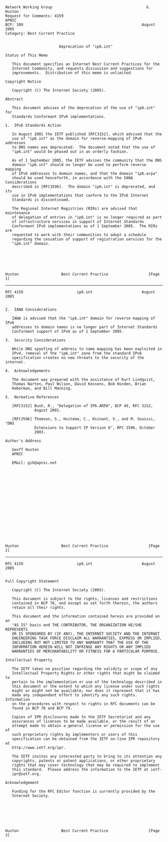     Network Working Group                                          G. Huston
    Request for Comments: 4159                                         APNIC
    BCP: 109                                                     August 2005
    Category: Best Current Practice


                            Deprecation of "ip6.int"

    Status of This Memo

       This document specifies an Internet Best Current Practices for the
       Internet Community, and requests discussion and suggestions for
       improvements.  Distribution of this memo is unlimited.

    Copyright Notice

       Copyright (C) The Internet Society (2005).

    Abstract

       This document advises of the deprecation of the use of "ip6.int" for
       Standards Conformant IPv6 implementations.

    1.  IPv6 Standards Action

       In August 2001 the IETF published [RFC3152], which advised that the
       use of "ip6.int" as the domain for reverse-mapping of IPv6 addresses
       to DNS names was deprecated.  The document noted that the use of
       "ip6.int" would be phased out in an orderly fashion.

       As of 1 September 2005, the IETF advises the community that the DNS
       domain "ip6.int" should no longer be used to perform reverse mapping
       of IPv6 addresses to domain names, and that the domain "ip6.arpa"
       should be used henceforth, in accordance with the IANA Considerations
       described in [RFC3596].  The domain "ip6.int" is deprecated, and its
       use in IPv6 implementations that conform to the IPv6 Internet
       Standards is discontinued.

       The Regional Internet Registries (RIRs) are advised that maintenance
       of delegation of entries in "ip6.int" is no longer required as part
       of infrastructure services in support of Internet Standards
       Conformant IPv6 implementations as of 1 September 2005.  The RIRs are
       requested to work with their communities to adopt a schedule
       regarding the cessation of support of registration services for the
       "ip6.int" domain.






    Huston                   Best Current Practice                  [Page 1]

------------------------------------------------------------------------

``` newpage
RFC 4159                        ip6.int                      August 2005


2.  IANA Considerations

   IANA is advised that the "ip6.int" domain for reverse mapping of IPv6
   addresses to domain names is no longer part of Internet Standards
   Conformant support of IPv6 as of 1 September 2005.

3.  Security Considerations

   While DNS spoofing of address to name mapping has been exploited in
   IPv4, removal of the "ip6.int" zone from the standard IPv6
   specification creates no new threats to the security of the internet.

4.  Acknowledgements

   The document was prepared with the assistance of Kurt Lindqvist,
   Thomas Narten, Paul Wilson, David Kessens, Bob Hinden, Brian
   Haberman, and Bill Manning.

5.  Normative References

   [RFC3152] Bush, R., "Delegation of IP6.ARPA", BCP 49, RFC 3152,
             August 2001.

   [RFC3596] Thomson, S., Huitema, C., Ksinant, V., and M. Souissi, "DNS
             Extensions to Support IP Version 6", RFC 3596, October
             2003.

Author's Address

   Geoff Huston
   APNIC

   EMail: gih@apnic.net


















Huston                   Best Current Practice                  [Page 2]
```

------------------------------------------------------------------------

``` newpage
RFC 4159                        ip6.int                      August 2005


Full Copyright Statement

   Copyright (C) The Internet Society (2005).

   This document is subject to the rights, licenses and restrictions
   contained in BCP 78, and except as set forth therein, the authors
   retain all their rights.

   This document and the information contained herein are provided on an
   "AS IS" basis and THE CONTRIBUTOR, THE ORGANIZATION HE/SHE REPRESENTS
   OR IS SPONSORED BY (IF ANY), THE INTERNET SOCIETY AND THE INTERNET
   ENGINEERING TASK FORCE DISCLAIM ALL WARRANTIES, EXPRESS OR IMPLIED,
   INCLUDING BUT NOT LIMITED TO ANY WARRANTY THAT THE USE OF THE
   INFORMATION HEREIN WILL NOT INFRINGE ANY RIGHTS OR ANY IMPLIED
   WARRANTIES OF MERCHANTABILITY OR FITNESS FOR A PARTICULAR PURPOSE.

Intellectual Property

   The IETF takes no position regarding the validity or scope of any
   Intellectual Property Rights or other rights that might be claimed to
   pertain to the implementation or use of the technology described in
   this document or the extent to which any license under such rights
   might or might not be available; nor does it represent that it has
   made any independent effort to identify any such rights.  Information
   on the procedures with respect to rights in RFC documents can be
   found in BCP 78 and BCP 79.

   Copies of IPR disclosures made to the IETF Secretariat and any
   assurances of licenses to be made available, or the result of an
   attempt made to obtain a general license or permission for the use of
   such proprietary rights by implementers or users of this
   specification can be obtained from the IETF on-line IPR repository at
   http://www.ietf.org/ipr.

   The IETF invites any interested party to bring to its attention any
   copyrights, patents or patent applications, or other proprietary
   rights that may cover technology that may be required to implement
   this standard.  Please address the information to the IETF at ietf-
   ipr@ietf.org.

Acknowledgement

   Funding for the RFC Editor function is currently provided by the
   Internet Society.







Huston                   Best Current Practice                  [Page 3]
```
